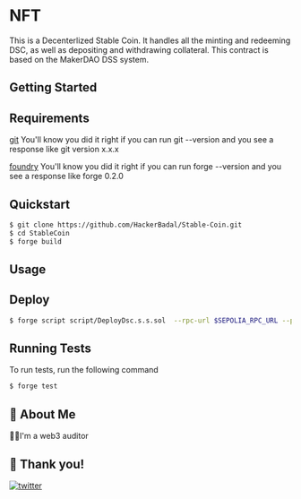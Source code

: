 
#  NFT

This is a Decenterlized Stable Coin. It handles all the minting and redeeming DSC, as well as depositing and withdrawing collateral. This contract is based on the MakerDAO DSS system.
 

## Getting Started
## Requirements

[git](https://git-scm.com/book/en/v2/Getting-Started-Installing-Git) 
You'll know you did it right if you can run git --version and you see a response like git version x.x.x

[foundry](https://getfoundry.sh/)
 You'll know you did it right if you can run forge --version and you see a response like forge 0.2.0 




## Quickstart

```bash
$ git clone https://github.com/HackerBadal/Stable-Coin.git
$ cd StableCoin 
$ forge build
```
    
## Usage
## Deploy

```bash
$ forge script script/DeployDsc.s.s.sol  --rpc-url $SEPOLIA_RPC_URL --private-key $PRIVATE_KEY --broadcast --verify --etherscan-api-key $ETHERSCAN_API_KEY
```

## Running Tests

To run tests, run the following command

```bash
$ forge test
```


## 🚀 About Me
👾👾I'm a web3 auditor


## 🔗 Thank you!
[![twitter](https://img.shields.io/badge/twitter-1DA1F2?style=for-the-badge&logo=twitter&logoColor=white)](https://twitter.com/badal_sharma09)

